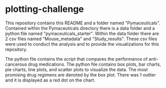 # plotting-challenge
This repository contains this README and a folder named "Pymaceuticals".
Contained within the Pymaceuticals directory there is a data folder and a python file named "pymaceuticals_starter".
Within the data folder there are 2 csv files named "Mouse_metadata" and "Study_results".
These csv files were used to conduct the analysis and to provide the visualizations for this repository.

The python file contains the script that compares the performance of anti-cancerous drug medications.
The python file contains box plots, bar charts, pie charts, line plots, and scatter plots to visualize the data.
The most promising drug regimens are denoted by the box plot. There was 1 outlier and it is displayed as a red dot on the chart.
